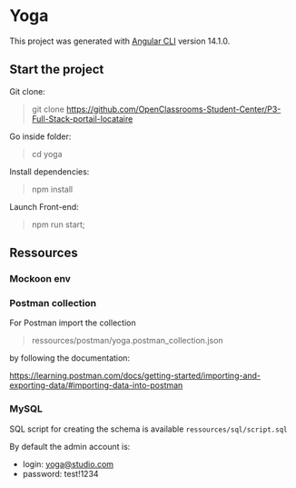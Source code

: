 # Yoga

This project was generated with [Angular CLI](https://github.com/angular/angular-cli) version 14.1.0.

## Start the project

Git clone:

> git clone https://github.com/OpenClassrooms-Student-Center/P3-Full-Stack-portail-locataire

Go inside folder:

> cd yoga

Install dependencies:

> npm install

Launch Front-end:

> npm run start;


## Ressources

### Mockoon env 

### Postman collection

For Postman import the collection

> ressources/postman/yoga.postman_collection.json 

by following the documentation: 

https://learning.postman.com/docs/getting-started/importing-and-exporting-data/#importing-data-into-postman


### MySQL

SQL script for creating the schema is available `ressources/sql/script.sql`

By default the admin account is:
- login: yoga@studio.com
- password: test!1234
